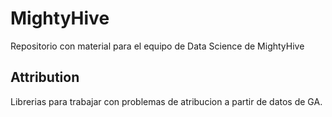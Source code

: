 # MightyHive
Repositorio con material para el equipo de Data Science de MightyHive

## Attribution
Librerias para trabajar con problemas de atribucion a partir de datos de GA.
